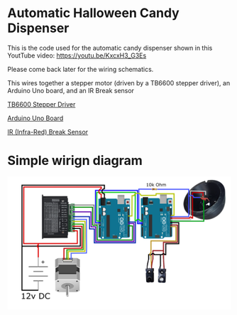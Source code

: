 # Automatic Halloween Candy Dispenser

This is the code used for the automatic candy dispenser shown in this YoutTube video:
https://youtu.be/KxcxH3_G3Es

Please come back later for the wiring schematics.

This wires together a stepper motor (driven by a TB6600 stepper driver), an Arduino Uno board, and an IR Break sensor

[TB6600 Stepper Driver](https://amzn.to/3cMNOxK)

[Arduino Uno Board](https://amzn.to/3kVhEmn)

[IR (Infra-Red) Break Sensor](https://amzn.to/34mZfIL)

# Simple wirign diagram

![alt text](https://github.com/bbarke/candy-dispenser/blob/master/wiring-diagram-large.png?raw=true)
